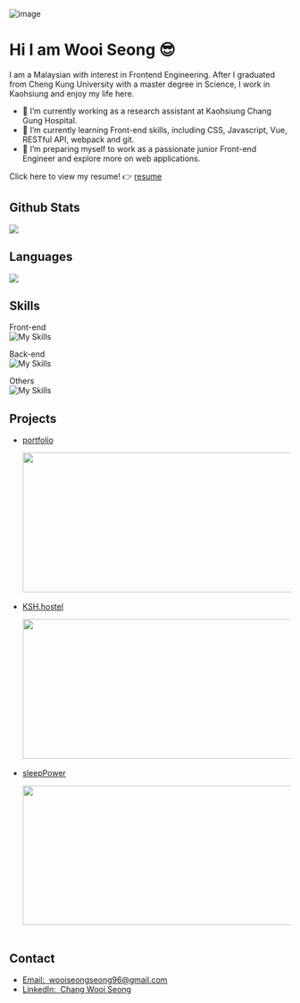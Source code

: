 ![image](https://i.ibb.co/8xT05gt/2024-12-19-195343.png)

# Hi I am Wooi Seong :sunglasses:
I am a Malaysian with interest in Frontend Engineering. After I graduated from Cheng Kung University with a master degree in Science, I work in Kaohsiung and enjoy my life here.

- 🔭 I’m currently working as a research assistant at Kaohsiung Chang Gung Hospital.
- 🌱 I’m currently learning Front-end skills, including CSS, Javascript, Vue, RESTful API, webpack and git.
- 👯 I’m preparing myself to work as a passionate junior Front-end Engineer and explore more on web applications.

Click here to view my resume! :point_right: 
<a href="https://drive.google.com/file/d/1HBbhQ_P35_rMKqNUCj9ase1lBpzm4rSR/view?usp=drive_link">resume</a>

## Github Stats
  <img src="https://getusetprofile.vercel.app/api?username=wooiseong&theme=vue-dark&show_icons=true&count_private=true&hide_title=true" />

## Languages
  <img src="https://github-readme-stats.vercel.app/api/top-langs/?username=wooiseong&theme=tokyonight" />
  
## Skills
Front-end<br>
![My Skills](https://skillicons.dev/icons?i=js,html,css,bootstrap,vue,sass,less)

Back-end<br>
![My Skills](https://skillicons.dev/icons?i=nodejs,express,mysql)

Others<br>
![My Skills](https://skillicons.dev/icons?i=git,github,webpack,vite,vercel,ps)

## Projects
* <a href="https://github.com/wooiseong/portfolio-project-vercel">portfolio</a><br><p></p>
<img src="https://i.ibb.co/42rLqHx/1-carousel.png" width="500" height="250"><br><br>
* <a href="https://github.com/wooiseong/KSH-project-origin-webpack">KSH.hostel</a><br><p></p>
<img src="https://i.ibb.co/1Xyx46B/1-header-before-Login.png" width="500" height="250"><br><br>
* <a href="https://github.com/wooiseong/sleepPower-project">sleepPower</a><br><p></p>
<img src="https://i.ibb.co/2ndnpbF/1.png" width="500" height="250"><br><br>

## Contact
* <a href= "mailto:wooiseongseong96@gmail.com">Email:  &nbsp;wooiseongseong96@gmail.com</a>
* <a href="https://www.linkedin.com/in/%E5%81%89%E9%9B%84-%E5%BC%B5-74219b193/">LinkedIn:  &nbsp;Chang Wooi Seong</a>

